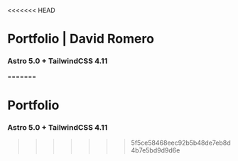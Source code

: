 <<<<<<< HEAD
# Portfolio | David Romero
### Astro 5.0 + TailwindCSS 4.11
=======
# Portfolio
### Astro 5.0 + TailwindCSS 4.11
>>>>>>> 5f5ce58468eec92b5b48de7eb8d4b7e5bd9d9d6e
